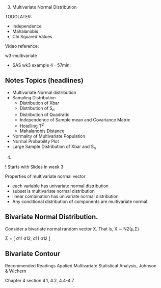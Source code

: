 3. Multivariate Normal Distribution

TODOLATER:
- Independence
- Mahalanobis
- Chi Squared Values


Video reference:

w3-multivariate
-  SAS wk3 example 4 - 57min:

## Notes Topics (headlines)
- Multivariate Normal distribution
- Sampling Distribution
  - Distribution of Xbar
  - Distribution of S<sub>n</sub>
  - Distribution of Quadratic
  - Independence of Sample mean and Covariance Matrix
  - Hotelling T<sup>2</sup>
  - Mahalanobis Distance
- Normality of Multivariate Population
- Normal Probability Plot
- Large Sample Distribution of Xbar and S<sub>n</sub>

4. 

! Starts with Slides in week 3

Properties of multivariate normal vector

- each variable has univariate normal distribution
- subset is multivariate normal distribution
- linear combination has univariate normal distribution
- Any conditional distribution of components are multivariate normal 

## Bivariate Normal Distribution.
Consider a bivariate normal random vector X. That is,
X ∼ N2(μ,Σ)

Σ = [
σ11 σ12,
σ11 σ12
]


## Bivariate Contour



Recommended Readings
Applied Multivariate Statistical Analysis, Johnson & Wichern

Chapter 4 section 4.1, 4.2, 4.4-4.7